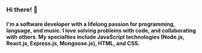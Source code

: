 ### Hi there! 👋

#### I'm a software developer with a lifelong passion for programming, language, and music. I love solving problems with code, and collaborating with others. My specialties include JavaScript technologies (Node.js, React.js, Express.js, Mongoose.js), HTML, and CSS.

<!--
**jordbort/jordbort** is a ✨ _special_ ✨ repository because its `README.md` (this file) appears on your GitHub profile.

Here are some ideas to get you started:

- 🔭 I’m currently working on ...
- 🌱 I’m currently learning ...
- 👯 I’m looking to collaborate on ...
- 🤔 I’m looking for help with ...
- 💬 Ask me about ...
- 📫 How to reach me: ...
- 😄 Pronouns: ...
- ⚡ Fun fact: ...
-->
